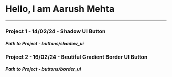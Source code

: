 # Hello, I am Aarush Mehta

------------

### Project 1 - 14/02/24 - Shadow UI Button
##### Path to Project - buttons/shadow_ui

### Project 2 - 16/02/24 - Beutiful Gradient Border UI Button
##### Path to Project - buttons/border_ui
